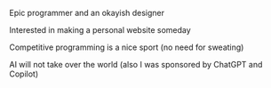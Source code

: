 Epic programmer and an okayish designer

Interested in making a personal website someday

Competitive programming is a nice sport (no need for sweating)

AI will not take over the world (also I was sponsored by ChatGPT and Copilot)

<!---
InfiniteAero/InfiniteAero is a ✨ special ✨ repository because its `README.md` (this file) appears on your GitHub profile.
You can click the Preview link to take a look at your changes.
--->
